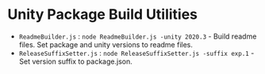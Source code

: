 # Unity Package Build Utilities

- `ReadmeBuilder.js` : `node ReadmeBuilder.js -unity 2020.3` - Build readme files. Set package and unity versions to readme files.
- `ReleaseSuffixSetter.js` : `node ReleaseSuffixSetter.js -suffix exp.1` - Set version suffix to package.json.
